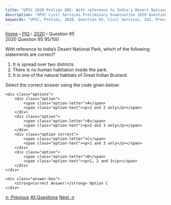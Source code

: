 ```yaml
---
title: "UPSC 2020 Prelims Q95: With reference to India’s Desert National Park, which of the..."
description: "UPSC Civil Services Preliminary Examination 2020 Question 95 with options and answer"
keywords: "UPSC, Prelims, 2020, Question 95, Civil Services, IAS, Previous Year Questions"
---
```


<nav class="breadcrumb">
    <a href="../../">Home</a>
    <span>›</span>
    <a href="../">PIQ</a>
    <span>›</span>
    <a href="./">2020</a>
    <span>›</span>
    <span>Question 95</span>
</nav>

<div class="question-header">
    <div class="question-meta">
        <span class="year-badge">2020</span>
        <span class="question-number">Question 95</span>
        <span class="progress">95/100</span>
    </div>
    <div class="progress-bar">
        <div class="progress-fill" style="width: 95.0%"></div>
    </div>
</div>

<div class="question-content">
    <div class="question-text">
        <p>With reference to India’s Desert National Park, which of the following<br />
statements are correct?</p>
<ol>
<li>It is spread over two districts</li>
<li>There is no human habitation inside the park.</li>
<li>It is one of the natural habitats of Great Indian Bustard.</li>
</ol>
<p>Select the correct answer using the code given below:</p>
    </div>
    
    <div class="options">
        <div class="option">
            <span class="option-letter">A</span>
            <span class="option-text"><p>1 and 2 only</p></span>
        </div>
        <div class="option">
            <span class="option-letter">B</span>
            <span class="option-text"><p>2 and 3 only</p></span>
        </div>
        <div class="option correct">
            <span class="option-letter">C</span>
            <span class="option-text"><p>1 and 3 only</p></span>
        </div>
        <div class="option">
            <span class="option-letter">D</span>
            <span class="option-text"><p>1, 2 and 3</p></span>
        </div>
    </div>

    <div class="answer-box">
        <strong>Correct Answer:</strong> Option C
    </div>
</div>

<div class="question-nav">
    <a href="../q094-with-reference-to-chemical-fertilizers-in-india-co/" class="nav-btn prev">← Previous</a>
    <a href="../" class="nav-btn center">All Questions</a>
    <a href="../q096-siachen-glacier-is-situated-to-the/" class="nav-btn next">Next →</a>
</div>
